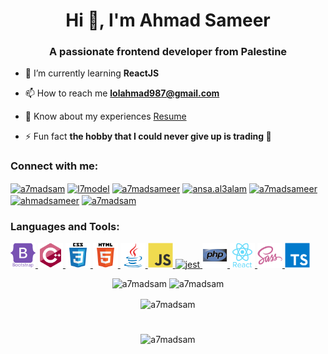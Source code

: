 <h1 align="center">Hi 👋, I'm Ahmad Sameer</h1>
<h3 align="center">A passionate frontend developer from Palestine</h3>

- 🌱 I’m currently learning **ReactJS**

- 📫 How to reach me **lolahmad987@gmail.com**

- 📄 Know about my experiences <a href = "https://drive.google.com/file/d/1GuLdpQfHKD7BXhyF5RwZuDnLlDUkhSV0/view?usp=sharing">Resume</a>

- ⚡ Fun fact **the hobby that I could never give up is trading 🤑**

<h3 align="left">Connect with me:</h3>
<p align="left">
<a href="https://codepen.io/a7madsam" target="blank"><img align="center" src="https://raw.githubusercontent.com/rahuldkjain/github-profile-readme-generator/master/src/images/icons/Social/codepen.svg" alt="a7madsam" height="30" width="40" /></a>
<a href="https://twitter.com/l7model" target="blank"><img align="center" src="https://raw.githubusercontent.com/rahuldkjain/github-profile-readme-generator/master/src/images/icons/Social/twitter.svg" alt="l7model" height="30" width="40" /></a>
<a href="https://linkedin.com/in/a7madsameer" target="blank"><img align="center" src="https://raw.githubusercontent.com/rahuldkjain/github-profile-readme-generator/master/src/images/icons/Social/linked-in-alt.svg" alt="a7madsameer" height="30" width="40" /></a>
<a href="https://fb.com/ansa.al3alam" target="blank"><img align="center" src="https://raw.githubusercontent.com/rahuldkjain/github-profile-readme-generator/master/src/images/icons/Social/facebook.svg" alt="ansa.al3alam" height="30" width="40" /></a>
<a href="https://www.hackerrank.com/a7madsameer" target="blank"><img align="center" src="https://raw.githubusercontent.com/rahuldkjain/github-profile-readme-generator/master/src/images/icons/Social/hackerrank.svg" alt="a7madsameer" height="30" width="40" /></a>
<a href="https://codeforces.com/profile/ahmadsameer" target="blank"><img align="center" src="https://raw.githubusercontent.com/rahuldkjain/github-profile-readme-generator/master/src/images/icons/Social/codeforces.svg" alt="ahmadsameer" height="30" width="40" /></a>
<a href="https://www.leetcode.com/a7madsam" target="blank"><img align="center" src="https://raw.githubusercontent.com/rahuldkjain/github-profile-readme-generator/master/src/images/icons/Social/leet-code.svg" alt="a7madsam" height="30" width="40" /></a>
</p>

<h3 align="left">Languages and Tools:</h3>
<p align="left"> <a href="https://getbootstrap.com" target="_blank" rel="noreferrer"> <img src="https://raw.githubusercontent.com/devicons/devicon/master/icons/bootstrap/bootstrap-plain-wordmark.svg" alt="bootstrap" width="40" height="40"/> </a> <a href="https://www.w3schools.com/cpp/" target="_blank" rel="noreferrer"> <img src="https://raw.githubusercontent.com/devicons/devicon/master/icons/cplusplus/cplusplus-original.svg" alt="cplusplus" width="40" height="40"/> </a> <a href="https://www.w3schools.com/css/" target="_blank" rel="noreferrer"> <img src="https://raw.githubusercontent.com/devicons/devicon/master/icons/css3/css3-original-wordmark.svg" alt="css3" width="40" height="40"/> </a> <a href="https://www.w3.org/html/" target="_blank" rel="noreferrer"> <img src="https://raw.githubusercontent.com/devicons/devicon/master/icons/html5/html5-original-wordmark.svg" alt="html5" width="40" height="40"/> </a> <a href="https://www.java.com" target="_blank" rel="noreferrer"> <img src="https://raw.githubusercontent.com/devicons/devicon/master/icons/java/java-original.svg" alt="java" width="40" height="40"/> </a> <a href="https://developer.mozilla.org/en-US/docs/Web/JavaScript" target="_blank" rel="noreferrer"> <img src="https://raw.githubusercontent.com/devicons/devicon/master/icons/javascript/javascript-original.svg" alt="javascript" width="40" height="40"/> </a> <a href="https://jestjs.io" target="_blank" rel="noreferrer"> <img src="https://www.vectorlogo.zone/logos/jestjsio/jestjsio-icon.svg" alt="jest" width="40" height="40"/> </a> <a href="https://www.php.net" target="_blank" rel="noreferrer"> <img src="https://raw.githubusercontent.com/devicons/devicon/master/icons/php/php-original.svg" alt="php" width="40" height="40"/> </a> <a href="https://reactjs.org/" target="_blank" rel="noreferrer"> <img src="https://raw.githubusercontent.com/devicons/devicon/master/icons/react/react-original-wordmark.svg" alt="react" width="40" height="40"/> </a> <a href="https://sass-lang.com" target="_blank" rel="noreferrer"> <img src="https://raw.githubusercontent.com/devicons/devicon/master/icons/sass/sass-original.svg" alt="sass" width="40" height="40"/> </a> <a href="https://www.typescriptlang.org/" target="_blank" rel="noreferrer"> <img src="https://raw.githubusercontent.com/devicons/devicon/master/icons/typescript/typescript-original.svg" alt="typescript" width="40" height="40"/> </a> </p>

<p align="center">
<img width="400px" src="https://github-readme-stats.vercel.app/api?username=a7madsam&show_icons=true&locale=en&theme=tokyonight" alt="a7madsam" />
<img width="400px" src="https://github-readme-streak-stats.herokuapp.com/?user=a7madsam&theme=tokyonight" alt="a7madsam" />
</p>
<p align="center"><img align="center" width = "450px" src="https://github-readme-stats.vercel.app/api/top-langs?username=a7madsam&show_icons=true&locale=en&layout=compact&theme=tokyonight" alt="a7madsam" /></p>
<h1 align="center"></h1>
<p align="center"> <img src="https://komarev.com/ghpvc/?username=a7madsam&label=Profile%20views&color=blueviolet&style=for-the-badge" alt="a7madsam" /> </p>


